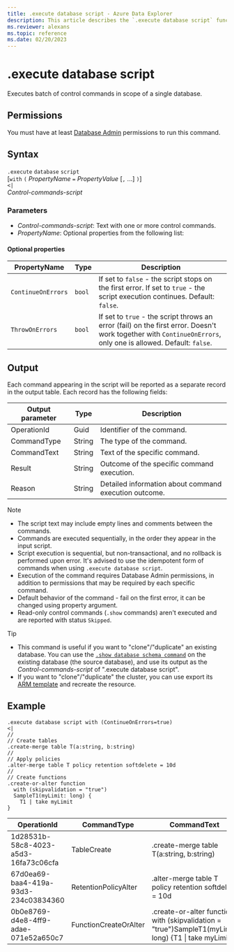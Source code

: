 ```yaml
---
title: .execute database script - Azure Data Explorer
description: This article describes the `.execute database script` functionality in Azure Data Explorer.
ms.reviewer: alexans
ms.topic: reference
ms.date: 02/20/2023
---
```

# .execute database script

Executes batch of control commands in scope of a single database.

## Permissions

You must have at least [Database Admin](access-control/role-based-access-control.md) permissions to run this command.

## Syntax

`.execute` `database` `script`  
[`with` `(` *PropertyName* `=` *PropertyValue* [`,` ...] `)`]   
`<|`  
 *Control-commands-script*

### Parameters

* *Control-commands-script*: Text with one or more control commands.
* *PropertyName*: Optional properties from the following list:

#### Optional properties

  | PropertyName            | Type            | Description                          |
  |---------------------|-----------------|---------------------------------------------------------------------------------------------------|
  | `ContinueOnErrors`            | `bool`        | If set to `false` - the script stops on the first error. If set to `true` - the script execution continues. Default: `false`. |
  | `ThrowOnErrors`            | `bool`        | If set to `true` - the script throws an error (fail) on the first error. Doesn't work together with `ContinueOnErrors`, only one is allowed. Default: `false`. |

## Output

Each command appearing in the script will be reported as a separate record in the output table. Each record has the following fields:

|Output parameter |Type |Description
|---|---|--- 
|OperationId  |Guid |Identifier of the command.
|CommandType  |String |The type of the command.
|CommandText  |String |Text of the specific command.
|Result|String|Outcome of the specific command execution.
|Reason|String|Detailed information about command execution outcome.

>[!NOTE]
>* The script text may include empty lines and comments between the commands.
>* Commands are executed sequentially, in the order they appear in the input script.
>* Script execution is sequential, but non-transactional, and no rollback is performed upon error. It's advised to use the idempotent form of commands when using `.execute database script`.
>* Execution of the command requires Database Admin permissions, in addition to permissions that may be required by each specific command.
>* Default behavior of the command - fail on the first error, it can be changed using property argument.
>* Read-only control commands (`.show` commands) aren't executed and are reported with status `Skipped`.

>[!Tip]
>* This command is useful if you want to "clone"/"duplicate" an existing database. You can use the [`.show database schema command`](show-schema-database.md) on the existing database (the source database), and use its output as the *Control-commands-script* of ".execute database script".
>* If you want to "clone"/"duplicate" the cluster, you can use export its [ARM template](/azure/azure-resource-manager/templates/export-template-portal#export-template-from-a-resource) and recreate the resource. 

## Example

```kusto
.execute database script with (ContinueOnErrors=true)
<|
//
// Create tables
.create-merge table T(a:string, b:string)
//
// Apply policies
.alter-merge table T policy retention softdelete = 10d 
//
// Create functions
.create-or-alter function
  with (skipvalidation = "true") 
  SampleT1(myLimit: long) { 
    T1 | take myLimit
}
```

|OperationId|CommandType|CommandText|Result|Reason|
|---|---|---|---|---|
|1d28531b-58c8-4023-a5d3-16fa73c06cfa|TableCreate|.create-merge table T(a:string, b:string)|Completed||
|67d0ea69-baa4-419a-93d3-234c03834360|RetentionPolicyAlter|.alter-merge table T policy retention softdelete = 10d|Completed||
|0b0e8769-d4e8-4ff9-adae-071e52a650c7|FunctionCreateOrAlter|.create-or-alter function  with (skipvalidation = "true")SampleT1(myLimit: long) {T1 \| take myLimit}|Completed||
